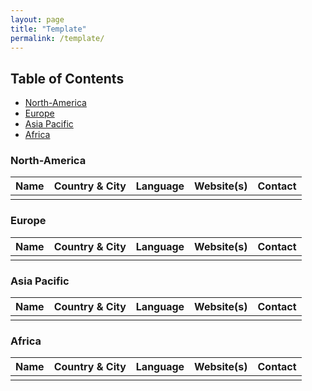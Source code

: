 ```yaml
---
layout: page
title: "Template"
permalink: /template/
---
```


## Table of Contents
* [North-America](#north-america)
* [Europe](#europe)
* [Asia Pacific](#asia-pacific)
* [Africa](#africa)

### North-America

| Name | Country & City | Language | Website(s) | Contact |
| ---- | -------------- | -------- | ---------- | ------- |
| | | | | |

### Europe

| Name | Country & City | Language | Website(s) | Contact |
| ---- | -------------- | -------- | ---------- | ------- |
| | | | | |

### Asia Pacific

| Name | Country & City | Language | Website(s) | Contact |
| ---- | -------------- | -------- | ---------- | ------- |
| | | | | |

### Africa

| Name | Country & City | Language | Website(s) | Contact |
| ---- | -------------- | -------- | ---------- | ------- |
| | | | | |